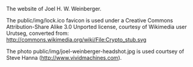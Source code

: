 The website of Joel H. W. Weinberger.

The public/img/lock.ico favicon is used under a Creative Commons
Attribution-Share Alike 3.0 Unported license, courtesy of Wikimedia user
Urutseg, converted from: http://commons.wikimedia.org/wiki/File:Crypto_stub.svg

The photo public/img/joel-weinberger-headshot.jpg is used courtsey of Steve
Hanna (http://www.vividmachines.com).
